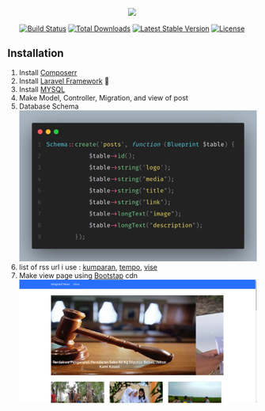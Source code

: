 <p align="center"><a href="https://laravel.com" target="_blank"><img src="https://raw.githubusercontent.com/laravel/art/master/logo-lockup/5%20SVG/2%20CMYK/1%20Full%20Color/laravel-logolockup-cmyk-red.svg" width="400"></a></p>

<p align="center">
<a href="https://travis-ci.org/laravel/framework"><img src="https://travis-ci.org/laravel/framework.svg" alt="Build Status"></a>
<a href="https://packagist.org/packages/laravel/framework"><img src="https://img.shields.io/packagist/dt/laravel/framework" alt="Total Downloads"></a>
<a href="https://packagist.org/packages/laravel/framework"><img src="https://img.shields.io/packagist/v/laravel/framework" alt="Latest Stable Version"></a>
<a href="https://packagist.org/packages/laravel/framework"><img src="https://img.shields.io/packagist/l/laravel/framework" alt="License"></a>
</p>

## Installation

1. Install [Composerr](https://getcomposer.org/download/)
2. Install [Laravel Framework](https://laravel.com/docs/master/installation) :japanese_goblin:
3. Install [MYSQL](https://www.mysql.com/products/workbench/)
4. Make Model, Controller, Migration, and view of post
5. Database Schema
   ![database schema](/public/schema.jpeg)
6. list of rss url i use :
   [kumparan](https://lapi.kumparan.com/v2.0/rss/),
   [tempo](https://rss.tempo.co/nasional),
   [vise](https://www.vice.com/id/rss?locale=id_id)
7. Make view page using [Bootstap](https://getbootstrap.com/) cdn
   ![database schema](/public/website.png)
